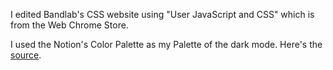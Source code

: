 I edited Bandlab's CSS website using "User JavaScript and CSS" which is from the Web Chrome Store.

I used the Notion's Color Palette as my Palette of the dark mode.
Here's the [source](https://optemization.com/notion-color-guide).
